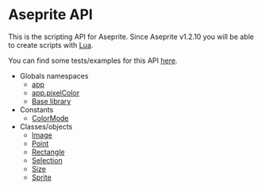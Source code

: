 # Aseprite API

This is the scripting API for Aseprite. Since Aseprite v1.2.10 you
will be able to create scripts with [Lua](https://www.lua.org/).

You can find some tests/examples for this API
[here](https://github.com/aseprite/tests/tree/master/scripts).

* Globals namespaces
  * [app](api/app.md)
  * [app.pixelColor](api/pixelcolor.md)
  * [Base library](api/base.md)
* Constants
  * [ColorMode](api/colormode.md)
* Classes/objects
  * [Image](api/image.md)
  * [Point](api/point.md)
  * [Rectangle](api/rectangle.md)
  * [Selection](api/selection.md)
  * [Size](api/size.md)
  * [Sprite](api/sprite.md)
